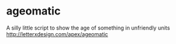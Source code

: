 ageomatic
=========
A silly little script to show the age of something in unfriendly units 
http://letterxdesign.com/apex/ageomatic
